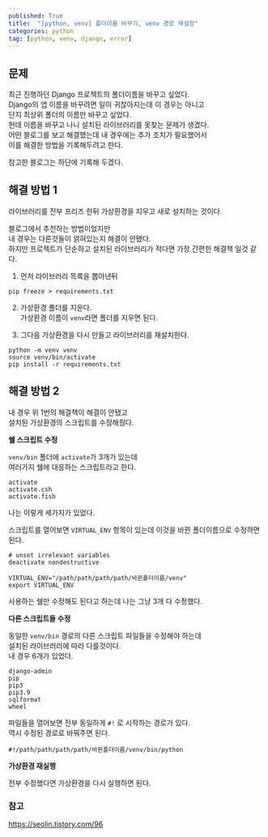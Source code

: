 ```yaml
---
published: True
title:  "[python, venv] 폴더이름 바꾸기, venv 경로 재설정"
categories: python
tag: [python, venv, django, error]
---
```


## 문제

최근 진행하던 Django 프로젝트의 폴더이름을 바꾸고 싶었다.  
Django의 앱 이름을 바꾸려면 일이 귀찮아지는데 이 경우는 아니고  
단지 최상위 폴더의 이름만 바꾸고 싶었다.  
헌데 이름을 바꾸고 나니 설치된 라이브러리를 못찾는 문제가 생겼다.  
어떤 블로그를 보고 해결했는데 내 경우에는 추가 조치가 필요했어서  
이를 해결한 방법을 기록해두려고 한다.  

참고한 블로그는 하단에 기록해 두겠다.

## 해결 방법 1

라이브러리를 전부 프리즈 한뒤 가상환경을 지우고 새로 설치하는 것이다.  

블로그에서 추천하는 방법이었지만  
내 경우는 다른것들이 얽혀있는지 해결이 안됐다.  
하지만 프로젝트가 단순하고 설치된 라이브러리가 적다면 가장 간편한 해결책 일것 같다.  

1. 먼저 라이브러리 목록을 뽑아낸뒤
```
pip freeze > requirements.txt
```
2. 가상환경 폴더를 지운다.  
가상환경 이름이 ```venv```라면 폴더를 지우면 된다.  

3. 그다음 가상환경을 다시 만들고 라이브러리를 재설치한다.  
```
python -m venv venv
source venv/bin/activate
pip install -r requirements.txt
```


## 해결 방법 2

내 경우 위 1번의 해결책이 해결이 안됐고  
설치된 가상환경의 스크립트를 수정해줬다.  

**쉘 스크립트 수정**  

```venv/bin``` 폴더에 ```activate```가 3개가 있는데  
여러가지 쉘에 대응하는 스크립트라고 한다.  
```
activate
activate.csh
activate.fish
```
나는 이렇게 세가지가 있었다.  

스크립트를 열어보면 ```VIRTUAL_ENV``` 항목이 있는데 이것을 바뀐 폴더이름으로 수정하면 된다.  
```
# unset irrelevant variables
deactivate nondestructive

VIRTUAL_ENV="/path/path/path/path/바뀐폴더이름/venv"
export VIRTUAL_ENV
```
사용하는 쉘만 수정해도 된다고 하는데 나는 그냥 3개 다 수정했다.  



**다른 스크립트들 수정**  

동일한 ```venv/bin``` 경로의 다른 스크립트 파일들을 수정해야 하는데  
설치된 라이브러리에 따라 다를것이다.  
내 경우 6개가 있었다.  

```
django-admin
pip
pip3
pip3.9
sqlformat
wheel
```
파일들을 열어보면 전부 동일하게 ```#!``` 로 시작하는 경로가 있다.  
역시 수정된 경로로 바꿔주면 된다.  

```
#!/path/path/path/path/바뀐폴더이름/venv/bin/python
```

**가상환경 재실행**  

전부 수정했다면 가상환경을 다시 실행하면 된다.  

### 참고
<https://seolin.tistory.com/96>